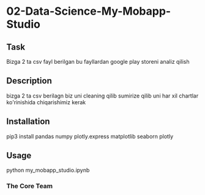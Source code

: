 # 02-Data-Science-My-Mobapp-Studio

## Task
Bizga 2 ta csv fayl berilgan bu fayllardan  google play storeni analiz qilish

## Description
bizga 2 ta csv berilagn biz uni cleaning qilib sumirize qilib uni har xil chartlar ko'rinishida chiqarishimiz kerak

## Installation
pip3 install pandas numpy plotly.express matplotlib seaborn plotly 


## Usage
python my_mobapp_studio.ipynb

### The Core Team